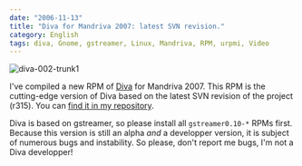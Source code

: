 ```yaml
---
date: "2006-11-13"
title: "Diva for Mandriva 2007: latest SVN revision."
category: English
tags: diva, Gnome, gstreamer, Linux, Mandriva, RPM, urpmi, Video
---
```


![diva-002-trunk1](/uploads/2006/diva-002-trunk1.png)

I've compiled a new RPM of [Diva](https://www.diva-project.org) for Mandriva 2007. This RPM is the cutting-edge version of Diva based on the latest SVN revision of the project (r315). You can [find it in my repository](https://github.com/kdeldycke/mandriva-specs).

Diva is based on gstreamer, so please install all `gstreamer0.10-*` RPMs first. Because this version is still an alpha _and_ a developper version, it is subject of numerous bugs and instability. So please, don't report me bugs, I'm not a Diva developper!
